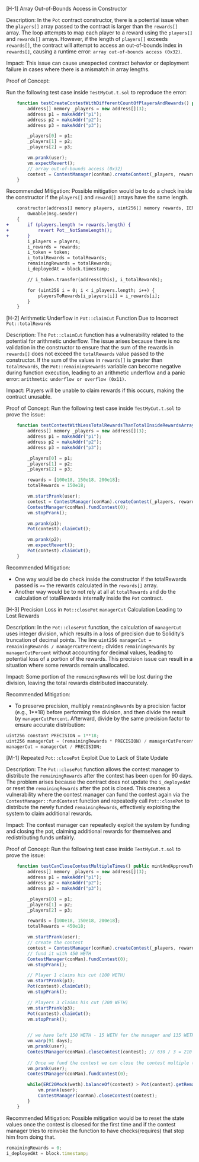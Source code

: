 [H-1] Array Out-of-Bounds Access in Constructor

Description: In the `Pot` contract constructor, there is a potential issue when the `players[]` array passed to the contract is larger than the `rewards[]` array. The loop attempts to map each player to a reward using the `players[]` and `rewards[]` arrays. However, if the length of `players[]` exceeds `rewards[]`, the contract will attempt to access an out-of-bounds index in `rewards[]`, causing a runtime error: `array out-of-bounds access (0x32)`.

Impact: This issue can cause unexpected contract behavior or deployment failure in cases where there is a mismatch in array lengths.

Proof of Concept: 

Run the following test case inside `TestMyCut.t.sol` to reproduce the error:

```javascript
    function testCreateContestWithDifferentCountOfPlayersAndRewards() public {
        address[] memory _players = new address[](3);
        address p1 = makeAddr("p1");
        address p2 = makeAddr("p2");
        address p3 = makeAddr("p3");

        _players[0] = p1;
        _players[1] = p2;
        _players[2] = p3;

        vm.prank(user);
        vm.expectRevert();
        // array out-of-bounds access (0x32)
        contest = ContestManager(conMan).createContest(_players, rewards, IERC20(ERC20Mock(weth)), 4);
    }
```

Recommended Mitigation: Possible mitigation would be to do a check inside the constructor if the `players[]` and `reward[]` arrays have the same length.

```diff
    constructor(address[] memory players, uint256[] memory rewards, IERC20 token, uint256 totalRewards)
        Ownable(msg.sender)
    {
+       if (players.length != rewards.length) {
+           revert Pot__NotSameLength();
+       }
        i_players = players;
        i_rewards = rewards;
        i_token = token;
        i_totalRewards = totalRewards;
        remainingRewards = totalRewards;
        i_deployedAt = block.timestamp;

        // i_token.transfer(address(this), i_totalRewards);

        for (uint256 i = 0; i < i_players.length; i++) {
            playersToRewards[i_players[i]] = i_rewards[i];
        }
    }
```


[H-2] Arithmetic Underflow in `Pot::claimCut` Function Due to Incorrect `Pot::totalRewards`

Description: The `Pot::claimCut` function has a vulnerability related to the potential for arithmetic underflow. The issue arises because there is no validation in the constructor to ensure that the sum of the rewards in `rewards[]` does not exceed the `totalRewards` value passed to the constructor. If the sum of the values in `rewards[]` is greater than `totalRewards`, the `Pot::remainingRewards` variable can become negative during function execution, leading to an arithmetic underflow and a panic error: `arithmetic underflow or overflow (0x11)`.

Impact: Players will be unable to claim rewards if this occurs, making the contract unusable.

Proof of Concept: 
Run the following test case inside `TestMyCut.t.sol` to prove the issue:

```javascript
    function testContestWithLessTotalRewardsThanTotalInsideRewardsArray() mintAndApproveTokens public {
        address[] memory _players = new address[](3);
        address p1 = makeAddr("p1");
        address p2 = makeAddr("p2");
        address p3 = makeAddr("p3");

        _players[0] = p1;
        _players[1] = p2;
        _players[2] = p3;

        rewards = [100e18, 150e18, 200e18];
        totalRewards = 150e18;

        vm.startPrank(user);
        contest = ContestManager(conMan).createContest(_players, rewards, IERC20(ERC20Mock(weth)), totalRewards);
        ContestManager(conMan).fundContest(0);
        vm.stopPrank();

        vm.prank(p1);
        Pot(contest).claimCut();

        vm.prank(p2);
        vm.expectRevert();
        Pot(contest).claimCut();
    }
```

Recommended Mitigation:
- One way would be do check inside the constructor if the totalRewards passed is `>=` the rewards calculated in the `rewards[]` array.
- Another way would be to not rely at all at `totalRewards` and do the calculation of totalRewards internally inside the `Pot` contract.

[H-3] Precision Loss in `Pot::closePot` `managerCut` Calculation Leading to Lost Rewards

Description: In the `Pot::closePot` function, the calculation of `managerCut` uses integer division, which results in a loss of precision due to Solidity’s truncation of decimal points. The line `uint256 managerCut = remainingRewards / managerCutPercent;` divides `remainingRewards` by `managerCutPercent` without accounting for decimal values, leading to potential loss of a portion of the rewards. This precision issue can result in a situation where some rewards remain unallocated.

Impact: Some portion of the `remainingRewards` will be lost during the division, leaving the total rewards distributed inaccurately.


Recommended Mitigation:
- To preserve precision, multiply `remainingRewards` by a precision factor (e.g., 1**18) before performing the division, and then divide the result by `managerCutPercent`. Afterward, divide by the same precision factor to ensure accurate distribution:

```javascript
uint256 constant PRECISION = 1**18;
uint256 managerCut = (remainingRewards * PRECISION) / managerCutPercent;
managerCut = managerCut / PRECISION;
```


[M-1] Repeated `Pot::closePot` Exploit Due to Lack of State Update

Description: The `Pot::closePot` function allows the contest manager to distribute the `remainingRewards` after the contest has been open for 90 days. The problem arises because the contract does not update the `i_deployedAt` or reset the `remainingRewards` after the pot is closed. This creates a vulnerability where the contest manager can fund the contest again via the `ContestManager::fundContest` function and repeatedly call `Pot::closePot` to distribute the newly funded `remainingRewards`, effectively exploiting the system to claim additional rewards.

Impact: The contest manager can repeatedly exploit the system by funding and closing the pot, claiming additional rewards for themselves and redistributing funds unfairly.

Proof of Concept:
Run the following test case inside `TestMyCut.t.sol` to prove the issue:

```javascript
    function testCanCloseContestMultipleTimes() public mintAndApproveTokens {
        address[] memory _players = new address[](3);
        address p1 = makeAddr("p1");
        address p2 = makeAddr("p2");
        address p3 = makeAddr("p3");

        _players[0] = p1;
        _players[1] = p2;
        _players[2] = p3;

        rewards = [100e18, 150e18, 200e18];
        totalRewards = 450e18;

        vm.startPrank(user);
        // create the contest
        contest = ContestManager(conMan).createContest(_players, rewards, IERC20(ERC20Mock(weth)), totalRewards);
        // fund it with 450 WETH
        ContestManager(conMan).fundContest(0);
        vm.stopPrank();

        // Player 1 claims his cut (100 WETH)
        vm.startPrank(p1);
        Pot(contest).claimCut();
        vm.stopPrank();

        // Players 3 claims his cut (200 WETH)
        vm.startPrank(p3);
        Pot(contest).claimCut();
        vm.stopPrank();
        

        // we have left 150 WETH - 15 WETH for the manager and 135 WETH for the players (135 / 3 = 45 WETH per player)
        vm.warp(91 days);
        vm.prank(user);
        ContestManager(conMan).closeContest(contest); // 630 / 3 = 210
        
        // Once we fund the contest we can close the contest multiple times since all the rewards are claimed
        vm.prank(user);
        ContestManager(conMan).fundContest(0);

        while(ERC20Mock(weth).balanceOf(contest) > Pot(contest).getRemainingRewards()) {
            vm.prank(user);
            ContestManager(conMan).closeContest(contest);
        }
    }
```

Recommended Mitigation: Possible mitigation would be to reset the state values once the contest is cloesed for the first time and if the contest manager tries to reinvoke the function to have checks(requires) that stop him from doing that.

```javascript
remainingRewards = 0;
i_deployedAt = block.timestamp;
```